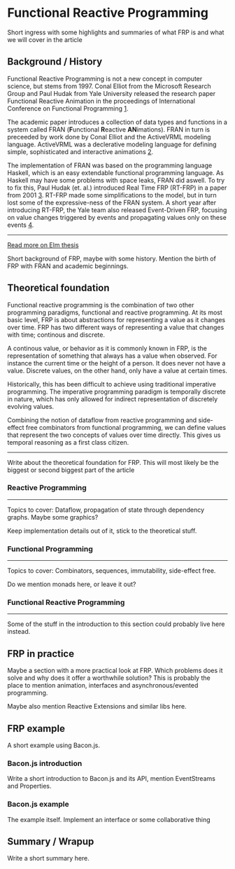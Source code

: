 # Functional Reactive Programming

Short ingress with some highlights and summaries of what FRP is and what we will
cover in the article

## Background / History

Functional Reactive Programming is not a new concept in computer science, but stems
from 1997. Conal Elliot from the Microsoft Research Group and Paul Hudak from
Yale University released the research paper Functional Reactive Animation in the
proceedings of International Conference on Functional Programming [1].

The academic paper introduces a collection of data types and functions in a
system called FRAN (**F**unctional **R**eactive **AN**imations). FRAN in
turn is preceeded by work done by Conal Elliot and the ActiveVRML modeling
language. ActiveVRML was a declerative modeling language for defining simple, sophisticated and interactive animations [2].

The implementation of FRAN was based on the programming language Haskell, which
is an easy extendable functional programming language. As Haskell may have some
problems with space leaks, FRAN did aswell. To try to fix this, Paul Hudak
(et. al.) introduced Real Time FRP (RT-FRP) in a paper from 2001 [3]. RT-FRP
made some simplifications to the model, but in turn lost some of the
expressive-ness of the FRAN system. A short year after introducing RT-FRP,
the Yale team also released Event-Driven FRP, focusing on value changes
triggered by events and propagating values only on these events [4].


---

[Read more on Elm thesis](http://www.testblogpleaseignore.com/wp-content/uploads/2012/04/thesis.pdf)

Short background of FRP, maybe with some history. Mention the birth of FRP with
FRAN and academic beginnings.

## Theoretical foundation

Functional reactive programming is the combination of two other programming
paradigms, functional and reactive programming. At its most basic level, FRP is
about abstractions for representing a value as it changes over time. FRP has two
different ways of representing a value that changes with time; continous and
discrete.

A continous value, or behavior as it is commonly known in FRP, is the
representation of something that always has a value when observed. For instance
the current time or the height of a person. It does never not have a value.
Discrete values, on the other hand, only have a value at certain times.

Historically, this has been difficult to achieve using traditional imperative
programming. The imperative programming paradigm is temporally discrete in
nature, which has only allowed for indirect representation of discretely
evolving values.

Combining the notion of dataflow from reactive programming and side-effect free
combinators from functional programming, we can define values that represent the
two concepts of values over time directly. This gives us temporal reasoning as a
first class citizen.

---
Write about the theoretical foundation for FRP. This will most likely be the
biggest or second biggest part of the article

### Reactive Programming

---
Topics to cover:
Dataflow, propagation of state through dependency graphs. Maybe some graphics?

Keep implementation details out of it, stick to the theoretical stuff.

### Functional Programming

---
Topics to cover:
Combinators, sequences, immutability, side-effect free.

Do we mention monads here, or leave it out?

### Functional Reactive Programming

---
Some of the stuff in the introduction to this section could probably live here instead.


## FRP in practice

Maybe a section with a more practical look at FRP. Which problems does it solve
and why does it offer a worthwhile solution? This is probably the place to
mention animation, interfaces and asynchronous/evented programming.

Maybe also mention Reactive Extensions and similar libs here.

## FRP example

A short example using Bacon.js.

### Bacon.js introduction

Write a short introduction to Bacon.js and its API, mention EventStreams and
Properties.

### Bacon.js example

The example itself. Implement an interface or some collaborative thing

## Summary / Wrapup

Write a short summary here.



[1]: http://conal.net/papers/icfp97/
[2]: http://conal.net/papers/ActiveVRML/
[3]: http://dl.acm.org/citation.cfm?id=507654
[4]: http://link.springer.com/chapter/10.1007/3-540-45587-6_11
